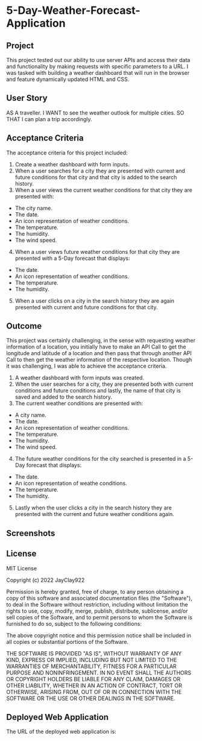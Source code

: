 # 5-Day-Weather-Forecast-Application

## Project
This project tested out our ability to use server APIs and access their data and functionality by making requests with specific parameters to a URL. I was tasked with building a weather dashboard that will run in the browser and feature dynamically updated HTML and CSS.

## User Story
AS A traveller.
I WANT to see the weather outlook for multiple cities.
SO THAT I can plan a trip accordingly.

## Acceptance Criteria
The acceptance criteria for this project included:

1. Create a weather dashboard with form inputs.
2. When a user searches for a city they are presented with current and future conditions for that city and that city is added to the search history.
3. When a user views the current weather conditions for that city they are presented with:
 - The city name.
 - The date.
 - An icon representation of weather conditions.
 - The temperature.
 - The humidity.
 - The wind speed.
4. When a user views future weather conditions for that city they are presented with a 5-Day forecast that displays:
 - The date.
 - An icon representation of weather conditions.
 - The temperature.
 - The humidity.
5. When a user clicks on a city in the search history they are again presented with current and future conditions for that city.

## Outcome
This project was certainly challenging, in the sense with requesting weather information of a location, you initially have to make an API Call to get the longitude and latitude of a location and then pass that through another API Call to then get the weather information of the respective location. Though it was challenging, I was able to achieve the acceptance criteria.

1. A weather dashboard with form inputs was created.
2. When the user searches for a city, they are presented both with current conditions and future conditions and lastly, the name of that city is saved and added to the search history.
3. The current weather conditions are presented with:
 - A city name.
 - The date.
 - An icon representation of weather conditions.
 - The temperature.
 - The humidity.
 - The wind speed.
4. The future weather conditions for the city searched is presented in a 5-Day forecast that displays:
 - The date.
 - An icon representation of weathe conditions.
 - The temperature.
 - The humidity.
5. Lastly when the user clicks a city in the search history they are presented with the current and future weather conditions again.

## Screenshots


## License
MIT License

Copyright (c) 2022 JayClay922

Permission is hereby granted, free of charge, to any person obtaining a copy of this software and associated documentation files (the "Software"), to deal in the Software without restriction, including without limitation the rights to use, copy, modify, merge, publish, distribute, sublicense, and/or sell copies of the Software, and to permit persons to whom the Software is furnished to do so, subject to the following conditions:

The above copyright notice and this permission notice shall be included in all copies or substantial portions of the Software.

THE SOFTWARE IS PROVIDED "AS IS", WITHOUT WARRANTY OF ANY KIND, EXPRESS OR IMPLIED, INCLUDING BUT NOT LIMITED TO THE WARRANTIES OF MERCHANTABILITY, FITNESS FOR A PARTICULAR PURPOSE AND NONINFRINGEMENT. IN NO EVENT SHALL THE AUTHORS OR COPYRIGHT HOLDERS BE LIABLE FOR ANY CLAIM, DAMAGES OR OTHER LIABILITY, WHETHER IN AN ACTION OF CONTRACT, TORT OR OTHERWISE, ARISING FROM, OUT OF OR IN CONNECTION WITH THE SOFTWARE OR THE USE OR OTHER DEALINGS IN THE SOFTWARE.

## Deployed Web Application
The URL of the deployed web application is: